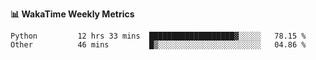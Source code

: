 **:bar_chart: WakaTime Weekly Metrics**

<!--START_SECTION:waka-->

```text
Python         12 hrs 33 mins  ███████████████████▓░░░░░   78.15 %
Other          46 mins         █▒░░░░░░░░░░░░░░░░░░░░░░░   04.86 %
```

<!--END_SECTION:waka-->
